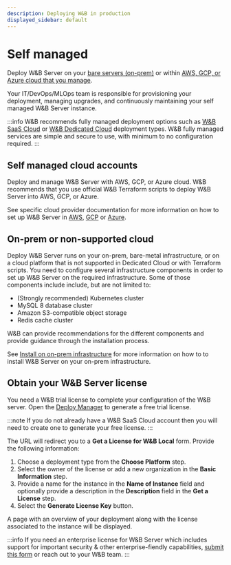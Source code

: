 ```yaml
---
description: Deploying W&B in production
displayed_sidebar: default
---
```


# Self managed
Deploy W&B Server on your [bare servers (on-prem)](#on-prem-or-non-supported-cloud) or within [AWS, GCP, or Azure cloud that you manage](#self-managed-cloud-accounts). 

Your IT/DevOps/MLOps team is responsible for provisioning your deployment, managing upgrades, and continuously maintaining your self managed W&B Server instance.

:::info
W&B recommends fully managed deployment options such as [W&B SaaS Cloud](../hosting-options/saas_cloud.md) or [W&B Dedicated Cloud](../hosting-options//dedicated_cloud.md) deployment types. W&B fully managed services are simple and secure to use, with minimum to no configuration required.
:::

<!-- Check [Obtain your W&B Server license](#obtain-your-wb-server-license) to complete the setup. -->

## Self managed cloud accounts

Deploy and manage W&B Server with AWS, GCP, or Azure cloud. W&B recommends that you use official W&B Terraform scripts to deploy W&B Server into AWS, GCP, or Azure.

<!-- - [Amazon Web Services (AWS)](https://github.com/wandb/terraform-aws-wandb)
- [Google Cloud Platform (GCP)](https://github.com/wandb/terraform-google-wandb)
- [Microsoft Azure](https://github.com/wandb/terraform-azurerm-wandb) -->

<!-- You can deploy W&B Server in the region of your choice, provided the required W&B services are available in the chosen region.  -->

See specific cloud provider documentation for more information on how to set up W&B Server in [AWS](../selfm-anaged/aws-tf.md), [GCP](../selfm-anaged/gcp-tf.md) or [Azure](../selfm-anaged/azure-tf.md).

## On-prem or non-supported cloud

Deploy W&B Server runs on your on-prem, bare-metal infrastructure, or on a cloud platform that is not supported in Dedicated Cloud or with Terraform scripts. You need to configure several infrastructure components in order to set up W&B Server on the required infrastructure. Some of those components include include, but are not limited to: 

- (Strongly recommended) Kubernetes cluster
- MySQL 8 database cluster
- Amazon S3-compatible object storage
- Redis cache cluster

W&B can provide recommendations for the different components and provide guidance through the installation process.

See [Install on on-prem infrastructure](../selfm-anaged/bare-metal.md) for more information on how to to install W&B Server on your on-prem infrastructure.


## Obtain your W&B Server license

You need a W&B trial license to complete your configuration of the W&B server. Open the [Deploy Manager](https://deploy.wandb.ai/deploy) to generate a free trial license. 

:::note
If you do not already have a W&B SaaS Cloud account then you will need to create one to generate your free license.
:::

The URL will redirect you to a **Get a License for W&B Local** form. Provide the following information:

1. Choose a deployment type from the **Choose Platform** step.
2. Select the owner of the license or add a new organization in the **Basic Information** step.
3. Provide a name for the instance in the **Name of Instance** field and optionally provide a description in the **Description** field in the **Get a License** step.
4. Select the **Generate License Key** button.

A page with an overview of your deployment along with the license associated to the instance will be displayed.

:::info
If you need an enterprise license for W&B Server which includes support for important security & other enterprise-fiendly capabilities, [submit this form](https://wandb.ai/site/for-enterprise/self-hosted-trial) or reach out to your W&B team.
:::